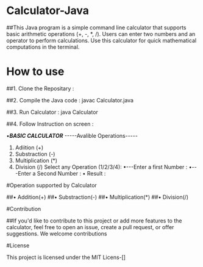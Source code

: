 # Calculator-Java

##This Java program is a simple command line calculator that supports basic arithmetic operations (+, -, *, /). Users can enter two numbers and an operator to perform calculations. Use this calculator for quick mathematical computations in the terminal.


# How to use

##1. Clone the Repositary : 

##2. Compile the Java code : javac Calculator.java

##3. Run Calculator : java Calculator

##4. Follow Instruction on screen :

•*****BASIC CALCULATOR*****
-----Avalible Operations-----
1. Adiition (+)
2. Substraction (-)
3. Multiplication (*)
4. Division (/)
Select any Operation (1/2/3/4):
•---Enter a first Number :
•---Enter a Second Number :
• Result :


#Operation supported by Calculator

##• Addition(+)
##• Substraction(-)
##• Multiplication(*)
##• Division(/)


#Contribution

##If you'd like to contribute to this project or add more features to the calculator, feel free to open an issue, create a pull request, or offer suggestions. We welcome contributions


#License

This project is licensed under the MIT Licens-[]
    
